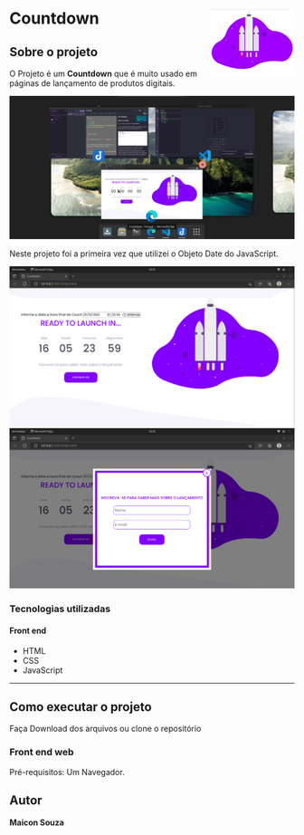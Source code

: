 <h1>
	Countdown
	<img 
		align="right"
		width="150"
        src="https://raw.githubusercontent.com/maiconDeSouza/assets/master/countdown/logo.png" 
	/>
</h1>

<h2>Sobre o projeto</h2>

<p>
    O Projeto é um <strong>Countdown</strong> que é muito usado em páginas de lançamento de produtos digitais.
</p>

<img 
    src="https://raw.githubusercontent.com/maiconDeSouza/assets/master/countdown/lancamento.gif"
/>
<p>
    Neste projeto foi a primeira vez que utilizei o Objeto Date do JavaScript.
</p>

<img 
    src="https://raw.githubusercontent.com/maiconDeSouza/assets/master/countdown/pag1.png"
/>
<img 
    src="https://raw.githubusercontent.com/maiconDeSouza/assets/master/countdown/modal.png"
/>

<h3>Tecnologias utilizadas</h3>

<h4>Front end</h4>
<ul>
	<li>HTML</li>
	<li>CSS</li>
	<li>JavaScript</li>
</ul>
<hr>
<h2>Como executar o projeto</h2>
<p>
    Faça Download dos arquivos ou clone o repositório
</p>
<h3>Front end web</h3>
<p>Pré-requisitos: Um Navegador.</p>



<h2>Autor</h2>
<strong>Maicon Souza</strong>